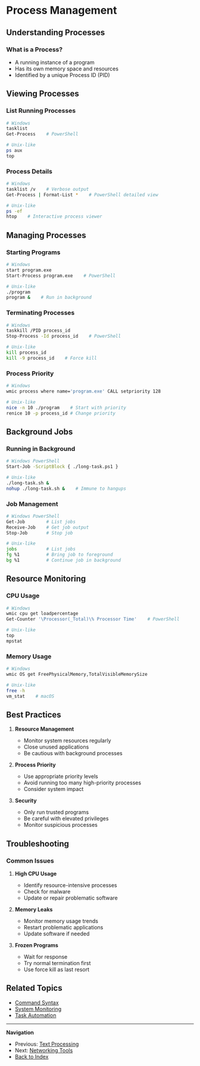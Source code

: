 # Process Management

## Understanding Processes

### What is a Process?
- A running instance of a program
- Has its own memory space and resources
- Identified by a unique Process ID (PID)

## Viewing Processes

### List Running Processes
```bash
# Windows
tasklist
Get-Process    # PowerShell

# Unix-like
ps aux
top
```

### Process Details
```bash
# Windows
tasklist /v    # Verbose output
Get-Process | Format-List *    # PowerShell detailed view

# Unix-like
ps -ef
htop    # Interactive process viewer
```

## Managing Processes

### Starting Programs
```bash
# Windows
start program.exe
Start-Process program.exe    # PowerShell

# Unix-like
./program
program &    # Run in background
```

### Terminating Processes
```bash
# Windows
taskkill /PID process_id
Stop-Process -Id process_id    # PowerShell

# Unix-like
kill process_id
kill -9 process_id    # Force kill
```

### Process Priority
```bash
# Windows
wmic process where name='program.exe' CALL setpriority 128

# Unix-like
nice -n 10 ./program    # Start with priority
renice 10 -p process_id # Change priority
```

## Background Jobs

### Running in Background
```bash
# Windows PowerShell
Start-Job -ScriptBlock { ./long-task.ps1 }

# Unix-like
./long-task.sh &
nohup ./long-task.sh &    # Immune to hangups
```

### Job Management
```bash
# Windows PowerShell
Get-Job        # List jobs
Receive-Job    # Get job output
Stop-Job       # Stop job

# Unix-like
jobs           # List jobs
fg %1          # Bring job to foreground
bg %1          # Continue job in background
```

## Resource Monitoring

### CPU Usage
```bash
# Windows
wmic cpu get loadpercentage
Get-Counter '\Processor(_Total)\% Processor Time'    # PowerShell

# Unix-like
top
mpstat
```

### Memory Usage
```bash
# Windows
wmic OS get FreePhysicalMemory,TotalVisibleMemorySize

# Unix-like
free -h
vm_stat    # macOS
```

## Best Practices

1. **Resource Management**
   - Monitor system resources regularly
   - Close unused applications
   - Be cautious with background processes

2. **Process Priority**
   - Use appropriate priority levels
   - Avoid running too many high-priority processes
   - Consider system impact

3. **Security**
   - Only run trusted programs
   - Be careful with elevated privileges
   - Monitor suspicious processes

## Troubleshooting

### Common Issues
1. **High CPU Usage**
   - Identify resource-intensive processes
   - Check for malware
   - Update or repair problematic software

2. **Memory Leaks**
   - Monitor memory usage trends
   - Restart problematic applications
   - Update software if needed

3. **Frozen Programs**
   - Wait for response
   - Try normal termination first
   - Use force kill as last resort

## Related Topics

- [Command Syntax](../fundamentals/command-syntax.md)
- [System Monitoring](./system-monitoring.md)
- [Task Automation](../advanced/task-automation.md)

---

**Navigation**
- Previous: [Text Processing](./text-processing.md)
- Next: [Networking Tools](./networking.md)
- [Back to Index](../index.md)